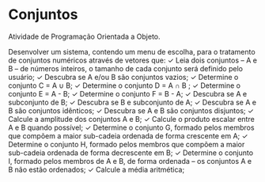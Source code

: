 # Conjuntos
Atividade de Programação Orientada a Objeto.

Desenvolver um sistema, contendo um menu de escolha, para o tratamento de conjuntos
numéricos através de vetores que:
✓ Leia dois conjuntos – A e B – de números inteiros, o tamanho de cada conjunto será definido
pelo usuário;
✓ Descubra se A e/ou B são conjuntos vazios;
✓ Determine o conjunto C = A ∪ B;
✓ Determine o conjunto D = A ∩ B ;
✓ Determine o conjunto E = A - B;
✓ Determine o conjunto F = B - A;
✓ Descubra se A e subconjunto de B;
✓ Descubra se B e subconjunto de A;
✓ Descubra se A e B são conjuntos idênticos;
✓ Descubra se A e B são conjuntos disjuntos;
✓ Calcule a amplitude dos conjuntos A e B;
✓ Calcule o produto escalar entre A e B quando possível;
✓ Determine o conjunto G, formado pelos membros que compõem a maior sub-cadeia ordenada
de forma crescente em A;
✓ Determine o conjunto H, formado pelos membros que compõem a maior sub-cadeia ordenada
de forma decrescente em B;
✓ Determine o conjunto I, formado pelos membros de A e B, de forma ordenada – os conjuntos
A e B não estão ordenados;
✓ Calcule a média aritmética;
